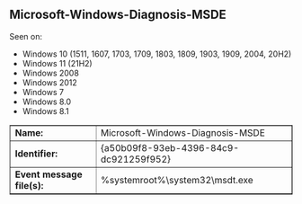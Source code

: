 ## Microsoft-Windows-Diagnosis-MSDE

Seen on:
* Windows 10 (1511, 1607, 1703, 1709, 1803, 1809, 1903, 1909, 2004, 20H2)
* Windows 11 (21H2)
* Windows 2008
* Windows 2012
* Windows 7
* Windows 8.0
* Windows 8.1

<table border="1" class="docutils">
  <tbody>
    <tr>
      <td><b>Name:</b></td>
      <td>Microsoft-Windows-Diagnosis-MSDE</td>
    </tr>
    <tr>
      <td><b>Identifier:</b></td>
      <td>{a50b09f8-93eb-4396-84c9-dc921259f952}</td>
    </tr>
    <tr>
      <td><b>Event message file(s):</b></td>
      <td>%systemroot%\system32\msdt.exe</td>
    </tr>
  </tbody>
</table>

&nbsp;

